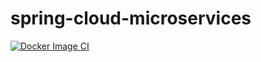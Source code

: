 # spring-cloud-microservices


[![Docker Image CI](https://github.com/vinicius-hora/spring-cloud-microservices/actions/workflows/docker-image.yml/badge.svg)](https://github.com/vinicius-hora/spring-cloud-microservices/actions/workflows/docker-image.yml)
